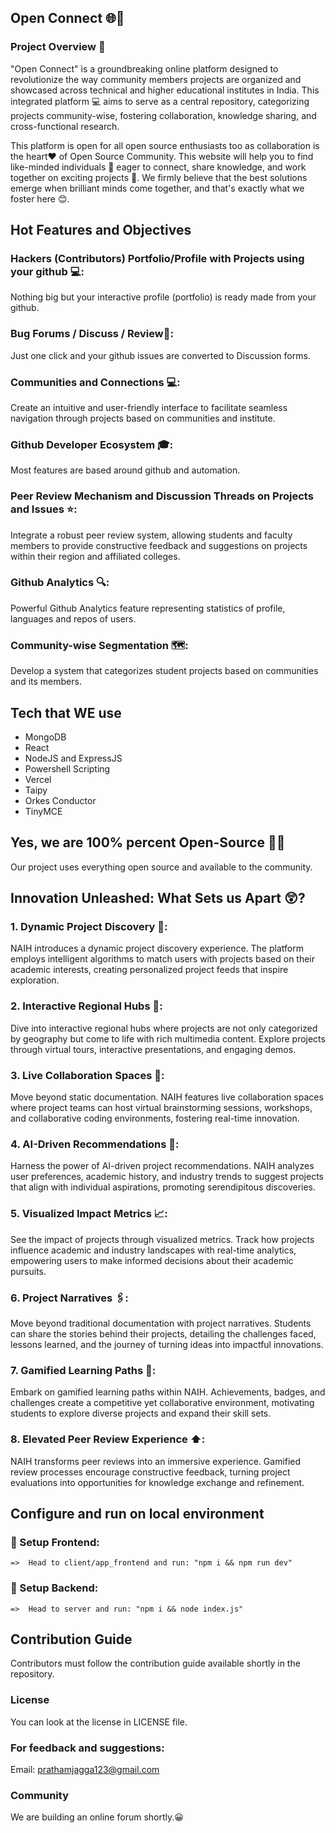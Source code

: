 ##       Open Connect  🌐🧠

### Project Overview 📄
"Open Connect" is a groundbreaking online platform designed to revolutionize the way community members projects are organized and showcased across technical and higher educational institutes in India. This integrated platform 💻 aims to serve as a central repository, categorizing projects community-wise, fostering collaboration, knowledge sharing, and cross-functional research.

This platform is open for all open source enthusiasts too as collaboration is  the heart❤️ of Open Source Community. This website will help you to  find like-minded individuals 🧠 eager to connect, share knowledge, and work together on exciting projects 🚀. We firmly believe that the best solutions emerge when brilliant minds come together, and that's exactly what we foster here 😊.

## Hot Features and Objectives



###  Hackers (Contributors) Portfolio/Profile with Projects using your github 💻:
Nothing big but your interactive profile (portfolio) is ready made from your github.

###  Bug Forums / Discuss / Review📃:
Just one click and your github issues are converted to Discussion forms.

###  Communities and Connections 💻:
Create an intuitive and user-friendly interface to facilitate seamless navigation through projects based on communities and institute.

###  Github Developer Ecosystem 🎓:
Most features are based around github and automation.

###  Peer Review Mechanism and Discussion Threads on Projects and Issues ⭐:
Integrate a robust peer review system, allowing students and faculty members to provide constructive feedback and suggestions on projects within their region and affiliated colleges.

###  Github Analytics 🔍:
Powerful Github Analytics feature representing statistics of profile, languages and repos of users.

###  Community-wise Segmentation 🗺️:
Develop a system that categorizes student projects based on communities and its members.

## Tech that WE use
* MongoDB
* React
* NodeJS and ExpressJS
* Powershell Scripting
* Vercel
* Taipy
* Orkes Conductor
* TinyMCE

## Yes, we are 100% percent Open-Source 🌟💯
Our project uses everything open source and available to the community.


## Innovation Unleashed: What Sets us Apart 😲?

### 1. Dynamic Project Discovery 🥏:
NAIH introduces a dynamic project discovery experience. The platform employs intelligent algorithms to match users with projects based on their academic interests, creating personalized project feeds that inspire exploration.

### 2. Interactive Regional Hubs 🎤:
Dive into interactive regional hubs where projects are not only categorized by geography but come to life with rich multimedia content. Explore projects through virtual tours, interactive presentations, and engaging demos.

### 3. Live Collaboration Spaces 🤝:
Move beyond static documentation. NAIH features live collaboration spaces where project teams can host virtual brainstorming sessions, workshops, and collaborative coding environments, fostering real-time innovation.

### 4. AI-Driven Recommendations 🤖:
Harness the power of AI-driven project recommendations. NAIH analyzes user preferences, academic history, and industry trends to suggest projects that align with individual aspirations, promoting serendipitous discoveries.

### 5. Visualized Impact Metrics 📈:
See the impact of projects through visualized metrics. Track how projects influence academic and industry landscapes with real-time analytics, empowering users to make informed decisions about their academic pursuits.

### 6. Project Narratives 🖇️:
Move beyond traditional documentation with project narratives. Students can share the stories behind their projects, detailing the challenges faced, lessons learned, and the journey of turning ideas into impactful innovations.

### 7. Gamified Learning Paths 📖:
Embark on gamified learning paths within NAIH. Achievements, badges, and challenges create a competitive yet collaborative environment, motivating students to explore diverse projects and expand their skill sets.

### 8. Elevated Peer Review Experience ⬆️:
NAIH transforms peer reviews into an immersive experience. Gamified review processes encourage constructive feedback, turning project evaluations into opportunities for knowledge exchange and refinement.



## Configure and run on local environment

### 🚀 Setup Frontend:
    =>  Head to client/app_frontend and run: "npm i && npm run dev" 
### 🚀 Setup Backend:
    =>  Head to server and run: "npm i && node index.js"

## Contribution Guide
Contributors must follow the contribution guide available shortly in the repository.

### License
You can look at the license in LICENSE file.

### For feedback and suggestions:
Email: prathamjagga123@gmail.com

### Community
We are building an online forum shortly.😀
